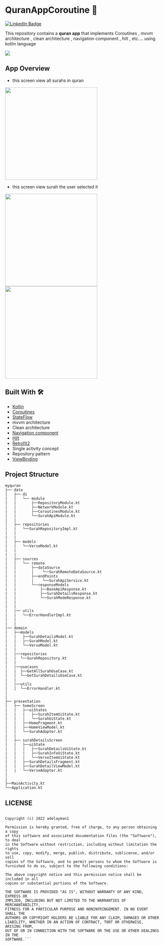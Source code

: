 # QuranAppCoroutine :book: 

<a href="https://www.linkedin.com/in/adel-ayman-2497ab1b3/">
    <img src="https://img.shields.io/badge/LinkedIn-blue?style=for-the-badge&logo=linkedin&logoColor=white" alt="LinkedIn Badge"/>
  </a>
  
This repository contains a **quran app** that implements Coroutines , mvvm architecture , clean architecture , navigation component , hilt , etc.... using kotlin language


![](https://github.com/adelayman1/QuranApp./blob/master/images/allAppImage.jpg)

## App Overview

- this screen view all surahs in quran
<img src="https://github.com/adelayman1/QuranApp./blob/master/images/image1.jpg" width="300" />

- this screen view surah the user selected it
<img src="https://github.com/adelayman1/QuranApp./blob/master/images/image2.jpg" width="300" />
<img src="https://github.com/adelayman1/QuranApp./blob/master/images/image3.jpg" width="300" />



## Built With 🛠

*  [Kotlin](https://kotlinlang.org/) 
*  [Coroutines](https://developer.android.com/kotlin/coroutines)
*  [StateFlow](https://kotlinlang.org/api/kotlinx.coroutines/kotlinx-coroutines-core/kotlinx.coroutines.flow/-state-flow/) 
*  mvvm architecture
*  Clean architecture
*  [Navigation component](https://developer.android.com/guide/navigation)
*  [Hilt](https://developer.android.com/training/dependency-injection/hilt-jetpack) 
*  [Retrofit2](https://square.github.io/retrofit/) 
*  Single activity concept 
*  Repository pattern
*  [ViewBinding](https://developer.android.com/topic/libraries/view-binding) 

## Project Structure


    myquran      
    ├── data       
    │   ├── di                  
    |   │   └── module        
    |   |       ├──RepositoryModule.kt
    |   |       ├──NetworkModule.kt
    |   |       ├──CoroutinesModule.kt
    |   |       └──SurahApiModule.kt
    |   |
    │   ├── repositories         
    |   |   └──SurahRepositoryImpl.kt
    |   |
    |   |
    |   ├── models          
    |   |   └──VerseModel.kt 
    |   |
    |   |
    |   ├── sources    
    |   │   └── remote
    |   |       ├──dataSource
    |   |       |    └──SurahRemoteDataSource.kt
    |   |       ├──endPoints
    |   |       |    └──SurahApiService.kt
    |   |       └──responseModels
    |   |           ├──BaseApiResponse.kt
    |   |           ├──SurahDetailsResponse.kt
    |   |           └──SurahModeResponse.kt
    |   | 
    |   |
    |   |── utils
    |   |   └──ErrorHandlerImpl.kt 
    |   |
    |   |    
    |── domain 
    |   ├──models
    |   |   ├──SurahDetailsModel.kt
    |   |   ├──SurahModel.kt
    |   |   └──VerseModel.kt
    |   |
    |   |──repositories
    |   |  └──SurahRepository.kt
    |   |
    |   |──usecases
    |   |  ├──GetAllSurahUseCase.kt
    |   |  └──GetSurahDetailsUseCase.kt
    |   |
    |   |──utils
    |   |  └──ErrorHandler.kt
    |
    |
    ├── presentation                      
    │   ├── homeScreen
    |   |   ├──uiStates
    |   |   |   ├──SurahItemUiState.kt
    |   |   |   └──SurahUiState.kt
    |   |   ├──HomeFragment.kt
    |   |   ├──HomeViewModel.kt
    |   |   └──SurahAdapter.kt
    |   |
    │   ├── surahDetailsScreen
    |   |   ├──uiState
    |   |   |   ├──SurahDetailsUiState.kt
    |   |   |   ├──SurahInfoUiState.kt
    |   |   |   └──VerseItemUiState.kt
    |   |   ├──SurahDetailsFragment.kt
    |   |   ├──SurahDetailViewModel.kt
    |   |   └──VerseAdapter.kt
    |
    |
    ├──MainActivity.kt
    └──Application.kt
    
       
## LICENSE
```MIT License

Copyright (c) 2022 adelayman1

Permission is hereby granted, free of charge, to any person obtaining a copy
of this software and associated documentation files (the "Software"), to deal
in the Software without restriction, including without limitation the rights
to use, copy, modify, merge, publish, distribute, sublicense, and/or sell
copies of the Software, and to permit persons to whom the Software is
furnished to do so, subject to the following conditions:

The above copyright notice and this permission notice shall be included in all
copies or substantial portions of the Software.

THE SOFTWARE IS PROVIDED "AS IS", WITHOUT WARRANTY OF ANY KIND, EXPRESS OR
IMPLIED, INCLUDING BUT NOT LIMITED TO THE WARRANTIES OF MERCHANTABILITY,
FITNESS FOR A PARTICULAR PURPOSE AND NONINFRINGEMENT. IN NO EVENT SHALL THE
AUTHORS OR COPYRIGHT HOLDERS BE LIABLE FOR ANY CLAIM, DAMAGES OR OTHER
LIABILITY, WHETHER IN AN ACTION OF CONTRACT, TORT OR OTHERWISE, ARISING FROM,
OUT OF OR IN CONNECTION WITH THE SOFTWARE OR THE USE OR OTHER DEALINGS IN THE
SOFTWARE.```
